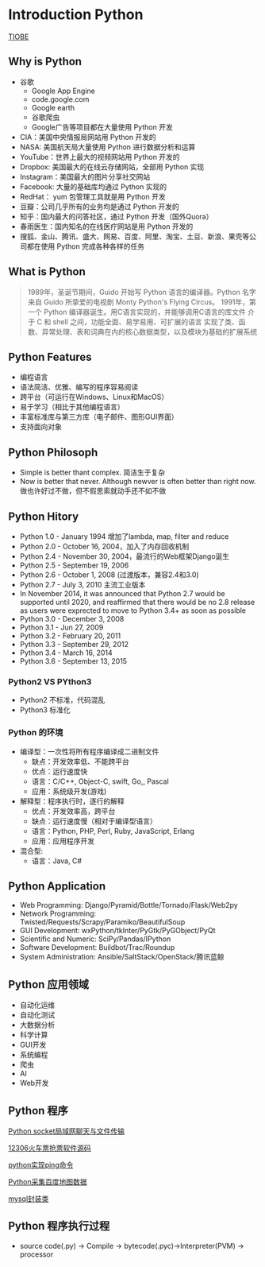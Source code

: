 # Introduction Python

[TIOBE](https://www.tiobe.com/tiobe-index/)

## Why is Python

* 谷歌
  * Google App Engine
  * code.google.com
  * Google earth
  * 谷歌爬虫
  * Google广告等项目都在大量使用 Python 开发
* CIA：美国中央情报局网站用 Python 开发的
* NASA: 美国航天局大量使用 Python 进行数据分析和运算
* YouTube：世界上最大的视频网站用 Python 开发的
* Dropbox: 美国最大的在线云存储网站，全部用 Python 实现
* Instagram：美国最大的图片分享社交网站
* Facebook: 大量的基础库均通过 Python 实现的
* RedHat： yum 包管理工具就是用 Python 开发
* 豆瓣：公司几乎所有的业务均是通过 Python 开发的
* 知乎：国内最大的问答社区，通过 Python 开发（国外Quora）
* 春雨医生：国内知名的在线医疗网站是用 Python 开发的
* 搜狐、金山、腾讯、盛大、网易、百度、阿里、淘宝、土豆、新浪、果壳等公司都在使用 Python 完成各种各样的任务

## What is Python

> 1989年，圣诞节期间，Guido 开始写 Python 语言的编译器。Python 名字来自 Guido 所挚爱的电视剧 Monty Python's Flying Circus。 1991年，第一个 Python 编译器诞生。用C语言实现的，并能够调用C语言的库文件 介于 C 和 shell 之间，功能全面、易学易用、可扩展的语言 实现了类、函数、异常处理、表和词典在内的核心数据类型，以及模块为基础的扩展系统

## Python Features

* 编程语言
* 语法简洁、优雅、编写的程序容易阅读
* 跨平台（可运行在Windows、Linux和MacOS）
* 易于学习（相比于其他编程语言）
* 丰富标准库与第三方库（电子邮件、图形GUI界面）
* 支持面向对象

## Python Philosoph

* Simple is better thant complex. 简洁生于复杂
* Now is better that never. Although newver is often better than right now. 做也许好过不做，但不假思索就动手还不如不做

## Python Hitory

* Python 1.0 - January 1994 增加了lambda, map, filter and reduce
* Python 2.0 - October 16, 2004，加入了内存回收机制
* Python 2.4 - November 30, 2004，最流行的Web框架Django诞生
* Python 2.5 - September 19, 2006
* Python 2.6 - October 1, 2008 \(过渡版本，兼容2.4和3.0\)
* Python 2.7 - July 3, 2010 主流工业版本
* In November 2014, it was announced that Python 2.7 would be supported until 2020, and reaffirmed that there would be no 2.8 release as users were exprected to move to Python 3.4+ as soon as possible
* Python 3.0 - December 3, 2008
* Python 3.1 - Jun 27, 2009
* Python 3.2 - February 20, 2011
* Python 3.3 - September 29, 2012
* Python 3.4 - March 16, 2014
* Python 3.6 - September 13, 2015

### Python2 VS PYthon3

* Python2 不标准，代码混乱
* Python3 标准化

### Python 的环境

* 编译型：一次性将所有程序编译成二进制文件
  * 缺点：开发效率低、不能跨平台
  * 优点：运行速度快
  * 语言：C/C++, Object-C, swift, Go,, Pascal
  * 应用：系统级开发\(游戏\)
* 解释型：程序执行时，逐行的解释
  * 优点：开发效率高，跨平台
  * 缺点：运行速度慢（相对于编译型语言）
  * 语言：Python, PHP, Perl, Ruby, JavaScript, Erlang
  * 应用：应用程序开发
* 混合型:
  * 语言：Java, C\#

## Python Application

* Web Programming: Django/Pyramid/Bottle/Tornado/Flask/Web2py
* Network Programming: Twisted/Requests/Scrapy/Paramiko/BeautifulSoup
* GUI Development: wxPython/tkInter/PyGtk/PyGObject/PyQt
* Scientific and Numeric: SciPy/Pandas/IPython
* Software Development: Buildbot/Trac/Roundup
* System Administration: Ansible/SaltStack/OpenStack/腾讯蓝鲸

## Python 应用领域

* 自动化运维
* 自动化测试
* 大数据分析
* 科学计算
* GUI开发
* 系统编程
* 爬虫
* AI
* Web开发

## Python 程序

[Python socket局域网聊天与文件传输](http://www.codesky.net/showhtml/22087.htm)

[12306火车票抢票软件源码](http://www.codesky.net/showhtml/25003.htm)

[python实现ping命令](http://www.codesky.net/showhtml/22088.htm)

[Python采集百度地图数据](http://www.codesky.net/showhtml/22392.htm)

[mysql封装类](http://www.codesky.net/showhtml/22391.htm)

## Python 程序执行过程

* source code\(.py\) -&gt; Compile -&gt; bytecode\(.pyc\)-&gt;Interpreter\(PVM\) -&gt; processor


